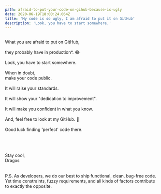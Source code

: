 ```yaml
---
path: afraid-to-put-your-code-on-gihub-because-is-ugly
date: 2020-06-19T18:00:24.064Z
title: 'My code is so ugly, I am afraid to put it on GitHub'
description: 'Look, you have to start somewhere.'
---
```

\
What you are afraid to put on GitHub,\
\
they probably have in production*. 😂\
\
Look, you have to start somewhere.\
\
When in doubt,\
make your code public.\
\
It will raise your standards.\
\
It will show your "dedication to improvement".\
\
It will make you confident in what you know.\
\
And, feel free to look at my GitHub. 🙈\
\
Good luck finding 'perfect' code there.\
\
<br />\
\
Stay cool,\
Dragos\
\
\
P.S. As developers, we do our best to ship functional, clean, bug-free code.\
Yet time constraints, fuzzy requirements, and all kinds of factors contribute to exactly the opposite.
